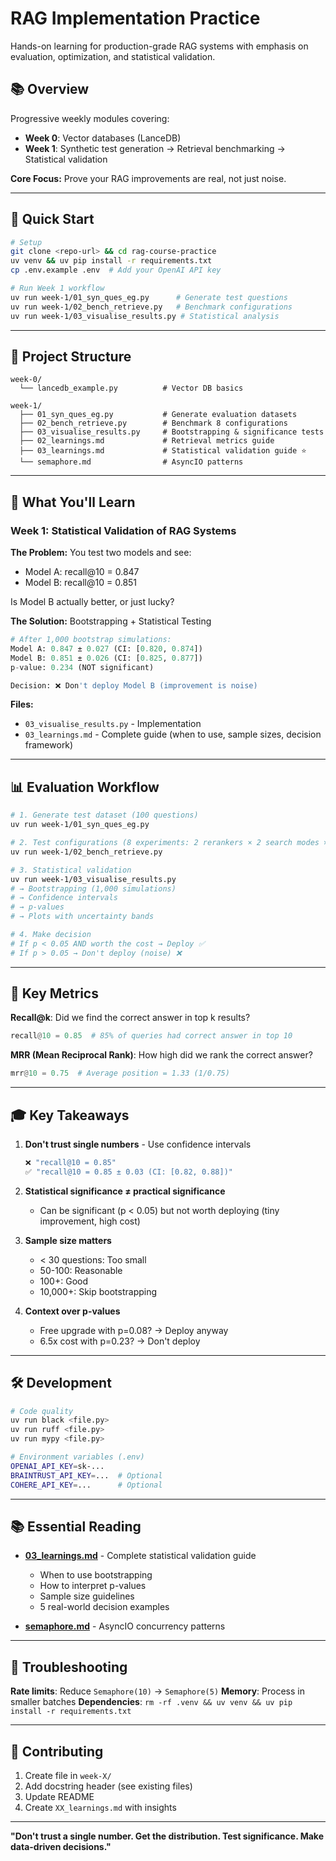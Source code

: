# RAG Implementation Practice

Hands-on learning for production-grade RAG systems with emphasis on evaluation, optimization, and statistical validation.

## 📚 Overview

Progressive weekly modules covering:
- **Week 0**: Vector databases (LanceDB)
- **Week 1**: Synthetic test generation → Retrieval benchmarking → Statistical validation

**Core Focus:** Prove your RAG improvements are real, not just noise.

---

## 🚀 Quick Start

```bash
# Setup
git clone <repo-url> && cd rag-course-practice
uv venv && uv pip install -r requirements.txt
cp .env.example .env  # Add your OpenAI API key

# Run Week 1 workflow
uv run week-1/01_syn_ques_eg.py      # Generate test questions
uv run week-1/02_bench_retrieve.py   # Benchmark configurations
uv run week-1/03_visualise_results.py # Statistical analysis
```

---

## 📁 Project Structure

```
week-0/
  └── lancedb_example.py          # Vector DB basics

week-1/
  ├── 01_syn_ques_eg.py           # Generate evaluation datasets
  ├── 02_bench_retrieve.py        # Benchmark 8 configurations
  ├── 03_visualise_results.py     # Bootstrapping & significance tests
  ├── 02_learnings.md             # Retrieval metrics guide
  ├── 03_learnings.md             # Statistical validation guide ⭐
  └── semaphore.md                # AsyncIO patterns
```

---

## 🎯 What You'll Learn

### Week 1: Statistical Validation of RAG Systems

**The Problem:** You test two models and see:
- Model A: recall@10 = 0.847
- Model B: recall@10 = 0.851

Is Model B actually better, or just lucky?

**The Solution:** Bootstrapping + Statistical Testing

```python
# After 1,000 bootstrap simulations:
Model A: 0.847 ± 0.027 (CI: [0.820, 0.874])
Model B: 0.851 ± 0.026 (CI: [0.825, 0.877])
p-value: 0.234 (NOT significant)

Decision: ❌ Don't deploy Model B (improvement is noise)
```

**Files:**
- `03_visualise_results.py` - Implementation
- `03_learnings.md` - Complete guide (when to use, sample sizes, decision framework)

---

## 📊 Evaluation Workflow

```bash
# 1. Generate test dataset (100 questions)
uv run week-1/01_syn_ques_eg.py

# 2. Test configurations (8 experiments: 2 rerankers × 2 search modes × 2 embeddings)
uv run week-1/02_bench_retrieve.py

# 3. Statistical validation
uv run week-1/03_visualise_results.py
# → Bootstrapping (1,000 simulations)
# → Confidence intervals
# → p-values
# → Plots with uncertainty bands

# 4. Make decision
# If p < 0.05 AND worth the cost → Deploy ✅
# If p > 0.05 → Don't deploy (noise) ❌
```

---

## 📖 Key Metrics

**Recall@k**: Did we find the correct answer in top k results?
```python
recall@10 = 0.85  # 85% of queries had correct answer in top 10
```

**MRR (Mean Reciprocal Rank)**: How high did we rank the correct answer?
```python
mrr@10 = 0.75  # Average position = 1.33 (1/0.75)
```

---

## 🎓 Key Takeaways

1. **Don't trust single numbers** - Use confidence intervals
   ```python
   ❌ "recall@10 = 0.85"
   ✅ "recall@10 = 0.85 ± 0.03 (CI: [0.82, 0.88])"
   ```

2. **Statistical significance ≠ practical significance**
   - Can be significant (p < 0.05) but not worth deploying (tiny improvement, high cost)

3. **Sample size matters**
   - < 30 questions: Too small
   - 50-100: Reasonable
   - 100+: Good
   - 10,000+: Skip bootstrapping

4. **Context over p-values**
   - Free upgrade with p=0.08? → Deploy anyway
   - 6.5x cost with p=0.23? → Don't deploy

---

## 🛠️ Development

```bash
# Code quality
uv run black <file.py>
uv run ruff <file.py>
uv run mypy <file.py>

# Environment variables (.env)
OPENAI_API_KEY=sk-...
BRAINTRUST_API_KEY=...  # Optional
COHERE_API_KEY=...      # Optional
```

---

## 📚 Essential Reading

- **[03_learnings.md](week-1/03_learnings.md)** - Complete statistical validation guide
  - When to use bootstrapping
  - How to interpret p-values
  - Sample size guidelines
  - 5 real-world decision examples

- **[semaphore.md](week-1/semaphore.md)** - AsyncIO concurrency patterns

---

## 🔧 Troubleshooting

**Rate limits**: Reduce `Semaphore(10)` → `Semaphore(5)`
**Memory**: Process in smaller batches
**Dependencies**: `rm -rf .venv && uv venv && uv pip install -r requirements.txt`

---

## 🤝 Contributing

1. Create file in `week-X/`
2. Add docstring header (see existing files)
3. Update README
4. Create `XX_learnings.md` with insights

---

**"Don't trust a single number. Get the distribution. Test significance. Make data-driven decisions."**
